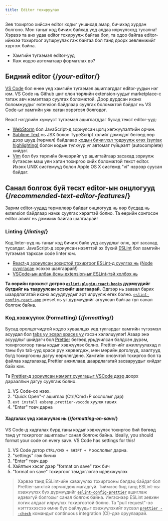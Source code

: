 ```yaml
---
title: Editor тохируулах
---
```


<Intro>

Зөв тохиргоо хийсэн editor кодыг уншихад амар, бичихэд хурдан болгоно. Мөн таныг код бичиж байхад үед алдаа илрүүлэхэд тусална! Хэрвээ та анх удаа editor тохируулж байгаа бол, та одоо байгаа editor-ийнхээ тохиргоог зүгшрүүлэх гэж байгаа бол танд доорх зөвлөмжийг хүргэж байна. 

</Intro>

<YouWillLearn>

* Хамгийн түгээмэл editor-ууд
* Яаж кодоо автоматаар форматлах вэ?

</YouWillLearn>

## Бидний editor {/*your-editor*/}

[VS Code](https://code.visualstudio.com/) бол өнөө үед хамгийн түгээмэл ашиглагддаг editor-уудын нэг юм. VS Code нь  Github шиг олон төрлийн extension-уудыг marketplace-с татаж авч нэмэлтаар суулгах боломжтой. Доор дурдсан ихэнх боломжуудыг extension байдлаар суулгах боломжтой байдаг нь VS Code-ыг хамгийн уян хатан хэрэгсэл болгодог. 

React нэгдлийн хүмүүст түгээмэл ашиглагддаг бусад текст editor-ууд:

* [WebStorm](https://www.jetbrains.com/webstorm/) бол JavaScript-д зориулсан цогц хөгжүүлэлтийн орчин. 
* [Sublime Text](https://www.sublimetext.com/) нь JSX болон TypeScript хэлийг дэмждэг бөгөөд өөр дээр шууд (төрмөл) байдлаар [кодын бичиглэл тодруулж өгөх (syntax highlighting)](https://stackoverflow.com/a/70960574/458193) болон кодын түлхүүр үг автомат гүйцээлт (autocomplete) хийдэг.
* [Vim](https://www.vim.org/) бол бүх төрлийн бичвэрийг үр ашигтайгаар засахад зориулж бүтээсэн маш уян хатан тохиргоо хийх боломжтой текст editor. Ихэнх UNIX системүүд болон Apple OS X системд "vi" нэрээр суусан байдаг. 

## Санал болгож буй тескт editor-ын онцлогууд {/*recommended-text-editor-features*/}

Зарим editor-уудад төрмөлөөр байдаг онцлогууд нь өөр бусдад нь extension байдлаар нэмж суулгах хэрэгтэй болно. Та өөрийн сонгосон editor алийг нь дэмжиж байгаа шалгаарай!

### Linting {/*linting*/} 

Код linter-үүд нь таныг код бичиж байх үед асуудлыг олж, эрт засахад тусалдаг. JavaScript-д зориулсан нээлттэй эх бүхий [ESLint](https://eslint.org/) бол хамгийн түгээмэл тархсан code linter юм.

* [React-д зориулсан зохистой тохиргоог ESLint-д суулгах нь](https://www.npmjs.com/package/eslint-config-react-app) ([Node суулгасан](https://nodejs.org/en/download/current/) эсэхээ шалгаарай!)
* [VSCode-ын албан ёсны extension-ыг ESLint-тэй холбох нь](https://marketplace.visualstudio.com/items?itemName=dbaeumer.vscode-eslint)

**Та өөрийн прожект дотроо [`eslint-plugin-react-hooks`](https://www.npmjs.com/package/eslint-plugin-react-hooks) дүрмүүдийг бүгдийг нь тааруулсан эсэхийг шалгаарай.** Эдгээр нь заавал барих шаардлагатай ихэнх асуудлуудыг эрт илрүүлж өгөх болно. [`eslint-config-react-app`](https://www.npmjs.com/package/eslint-config-react-app) preset нь уг дүрмүүдийг агуулсан байгаа тул санал болгож байна. 

### Код хэвжүүлэх (Formatting) {/*formatting*/} 

Бусад оролцогчидтой кодоо хуваалцах үед тулгардаг хамгийн түгээмэл асуудал бол [tabs уу эсвэл spaces үү](https://www.google.com/search?q=tabs+vs+spaces) гэсэн хэлэлцүүлэг! Азаар энэ асуудлыг шийдэгч бол [Prettier](https://prettier.io/) бөгөөд урьдчилсан бэлдсэн дүрэм, тохиргоогоор таны кодыг хэвжүүлэх болно. Prettier-ийг ажиллуулахад л таны бүх tab-ууд space рүү хөрвөгдөж, мөн мөрийн доголууд, хаалтууд бүгд тохиргооны дагуу өөрчлөгдөнө. Хамгийн оновчтой тохиргоо бол та файлаа хадгалахад Prettier ажиллаад шаардлагатай засваруудыг хийдэг байх юм.

Та [Prettier-д зориулсан нэмэлт суулгацыг VSCode дээр](https://marketplace.visualstudio.com/items?itemName=esbenp.prettier-vscode) доорх дарааллын дагуу суулгаж болно. 

1. VS Code-оо нээх. 
2. "Quick Open"-г ашиглах (Ctrl/Cmd+P хослолыг дар)
3. `ext install esbenp.prettier-vscode` хуулж тавих
4. "Enter" товч дарна

#### Хадгалах үед хэвжүүлэх нь {/*formatting-on-save*/} 

VS Code-д хадгалах бүрд таны кодыг хэвжүүлэх тохиргоо бий бөгөөд танд уг тохиргоог ашиглахыг санал болгож байна. 
Ideally, you should format your code on every save. VS Code has settings for this!

1. VS Code дотор `CTRL/CMD + SHIFT + P` хослолыг дарна. 
2. "settings" гэж бичих
3. "Enter" товч дар
4. Хайлтын хэсэг дээр "format on save" гэж бич
5. "format on save" тохиргоог тэмдэглэгээ идэвхжүүлэх

> Хэрвээ танд ESLint-ийн хэвжүүлэх тохиргооны бэлдэц байдаг бол Prettier-ынхтэй зөрчилдөж магадгүй. Тиймээс бид танд ESLint-ны хэвжүүлэх бүх дүрмүүдийг [`eslint-config-prettier`](https://github.com/prettier/eslint-config-prettier) ашиглаж идэвхгүй болгохыг санал болгож байна. Ингэснээр ESLint *зөвхөн* логик алдааг илрүүлэх тохиргоотой болно. Та "pull request"-ээ нэгтгэхээсээ өмнө бүх файлуудыг хэвжүүлэхийг хүсвэл [`prettier --check`](https://prettier.io/docs/en/cli.html#--check) командыг continuous integration (CI)-дээ оруулаарай.   